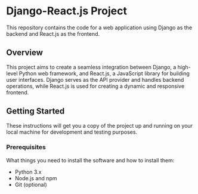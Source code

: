 # Django-React.js Project

This repository contains the code for a web application using Django as the backend and React.js as the frontend.

## Overview

This project aims to create a seamless integration between Django, a high-level Python web framework, and React.js, a JavaScript library for building user interfaces. Django serves as the API provider and handles backend operations, while React.js is used for creating a dynamic and responsive frontend.

## Getting Started

These instructions will get you a copy of the project up and running on your local machine for development and testing purposes.

### Prerequisites

What things you need to install the software and how to install them:

- Python 3.x
- Node.js and npm
- Git (optional)
